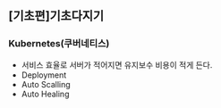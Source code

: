 ## [기초편]기초다지기

### Kubernetes(쿠버네티스)
- 서비스 효율로 서버가 적어지면 유지보수 비용이 적게 든다.
- Deployment
- Auto Scalling
- Auto Healing